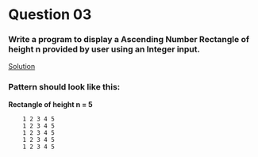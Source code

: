 # Question 03

### Write a program to display a Ascending Number Rectangle of height **n** provided by user using an Integer input.

[Solution](/techgig/pattern_3/rectangle2.java)

### Pattern should look like this:

**Rectangle of height n = 5**
```
    1 2 3 4 5
    1 2 3 4 5
    1 2 3 4 5
    1 2 3 4 5
    1 2 3 4 5
```
